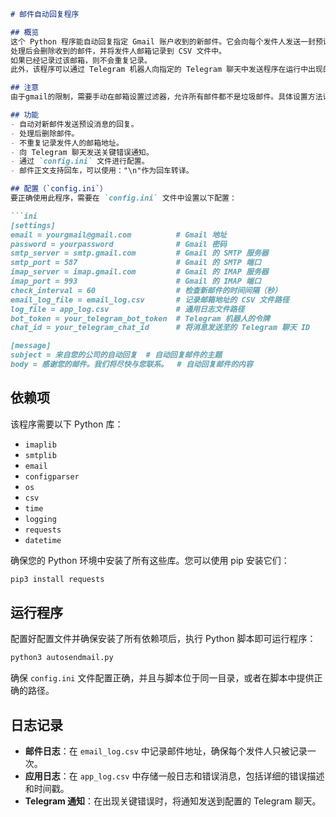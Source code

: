 ```markdown
# 邮件自动回复程序

## 概览
这个 Python 程序能自动回复指定 Gmail 账户收到的新邮件。它会向每个发件人发送一封预设消息的新邮件，而不是回复。
处理后会删除收到的邮件，并将发件人邮箱记录到 CSV 文件中。
如果已经记录过该邮箱，则不会重复记录。
此外，该程序可以通过 Telegram 机器人向指定的 Telegram 聊天中发送程序在运行中出现的关键错误消息。

## 注意
由于gmail的限制，需要手动在邮箱设置过滤器，允许所有邮件都不是垃圾邮件。具体设置方法请自行搜索。

## 功能
- 自动对新邮件发送预设消息的回复。
- 处理后删除邮件。
- 不重复记录发件人的邮箱地址。
- 向 Telegram 聊天发送关键错误通知。
- 通过 `config.ini` 文件进行配置。
- 邮件正文支持回车，可以使用："\n"作为回车转译。

## 配置（`config.ini`）
要正确使用此程序，需要在 `config.ini` 文件中设置以下配置：

```ini
[settings]
email = yourgmail@gmail.com          # Gmail 地址
password = yourpassword              # Gmail 密码
smtp_server = smtp.gmail.com         # Gmail 的 SMTP 服务器
smtp_port = 587                      # Gmail 的 SMTP 端口
imap_server = imap.gmail.com         # Gmail 的 IMAP 服务器
imap_port = 993                      # Gmail 的 IMAP 端口
check_interval = 60                  # 检查新邮件的时间间隔（秒）
email_log_file = email_log.csv       # 记录邮箱地址的 CSV 文件路径
log_file = app_log.csv               # 通用日志文件路径
bot_token = your_telegram_bot_token  # Telegram 机器人的令牌
chat_id = your_telegram_chat_id      # 将消息发送至的 Telegram 聊天 ID

[message]
subject = 来自您的公司的自动回复  # 自动回复邮件的主题
body = 感谢您的邮件。我们将尽快与您联系。  # 自动回复邮件的内容
```

## 依赖项
该程序需要以下 Python 库：
- `imaplib`
- `smtplib`
- `email`
- `configparser`
- `os`
- `csv`
- `time`
- `logging`
- `requests`
- `datetime`

确保您的 Python 环境中安装了所有这些库。您可以使用 pip 安装它们：
```bash
pip3 install requests
```

## 运行程序
配置好配置文件并确保安装了所有依赖项后，执行 Python 脚本即可运行程序：
```bash
python3 autosendmail.py
```

确保 `config.ini` 文件配置正确，并且与脚本位于同一目录，或者在脚本中提供正确的路径。

## 日志记录
- **邮件日志**：在 `email_log.csv` 中记录邮件地址，确保每个发件人只被记录一次。
- **应用日志**：在 `app_log.csv` 中存储一般日志和错误消息，包括详细的错误描述和时间戳。
- **Telegram 通知**：在出现关键错误时，将通知发送到配置的 Telegram 聊天。
```
